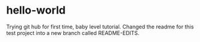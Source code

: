 hello-world
===========

Trying git hub for first time, baby level tutorial. 
Changed the readme for this test project into a new branch called README-EDITS.
